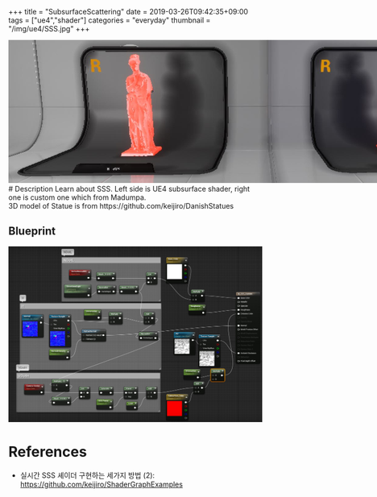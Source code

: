 +++
title = "SubsurfaceScattering"
date = 2019-03-26T09:42:35+09:00
tags = ["ue4","shader"]
categories = "everyday"
thumbnail = "/img/ue4/SSS.jpg"
+++

<div class="image">
<img src="/img/ue4/SSS.jpg" style="max-width: 1024px;">
</div>

<div class="description">
# Description
Learn about SSS.
Left side is UE4 subsurface shader, right one is custom one which from Madumpa.<br/>
3D model of Statue is from https://github.com/keijiro/DanishStatues

## Blueprint
<img src="/img/ue4/BP_SSS.jpg">

# References
- 실시간 SSS 셰이더 구현하는 세가지 방법 (2): https://github.com/keijiro/ShaderGraphExamples